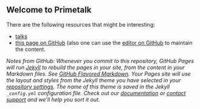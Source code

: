 ## Welcome to Primetalk

There are the following resources that might be interesting:
- [talks](https://primetalk.github.io/talks/)
- [this page on GitHub](https://github.com/Primetalk/primetalk.github.io) (also one can use the [editor on GitHub](https://github.com/Primetalk/primetalk.github.io/edit/master/README.md) to maintain the content.

*Notes from GitHub: Whenever you commit to this repository, GitHub Pages will run [Jekyll](https://jekyllrb.com/) to rebuild the pages in your site, from the content in your Markdown files. See [GitHub Flavored Markdown](https://guides.github.com/features/mastering-markdown/). Your Pages site will use the layout and styles from the Jekyll theme you have selected in your [repository settings](https://github.com/Primetalk/primetalk.github.io/settings). The name of this theme is saved in the Jekyll `_config.yml` configuration file. Check out our [documentation](https://help.github.com/categories/github-pages-basics/) or [contact support](https://github.com/contact) and we’ll help you sort it out.*
